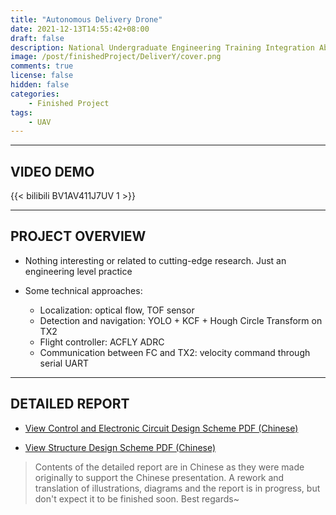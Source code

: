 ```yaml
---
title: "Autonomous Delivery Drone"
date: 2021-12-13T14:55:42+08:00
draft: false
description: National Undergraduate Engineering Training Integration Ability Competition (2021)
image: /post/finishedProject/DeliverY/cover.png
comments: true
license: false
hidden: false
categories:
    - Finished Project
tags:
    - UAV
---
```


---
## VIDEO DEMO

{{< bilibili BV1AV411J7UV 1 >}}

---
## PROJECT OVERVIEW

* Nothing interesting or related to cutting-edge research. Just an engineering level practice

* Some technical approaches:
    * Localization: optical flow, TOF sensor
    * Detection and navigation: YOLO + KCF + Hough Circle Transform on TX2
    * Flight controller: ACFLY ADRC
    * Communication between FC and TX2: velocity command through serial UART

---
## DETAILED REPORT

* [View Control and Electronic Circuit Design Scheme PDF (Chinese)](https://github.com/ErcBunny/sharedDocs/raw/main/Autonomous%20Delivery%20Drone%20electric-control%20report.pdf)

* [View Structure Design Scheme PDF (Chinese)](https://github.com/ErcBunny/sharedDocs/raw/main/Autonomous%20Delivery%20Drone%20hardware%20report.pdf)

> Contents of the detailed report are in Chinese as they were made originally to support the Chinese presentation. A rework and translation of illustrations, diagrams and the report is in progress, but don't expect it to be finished soon. Best regards~